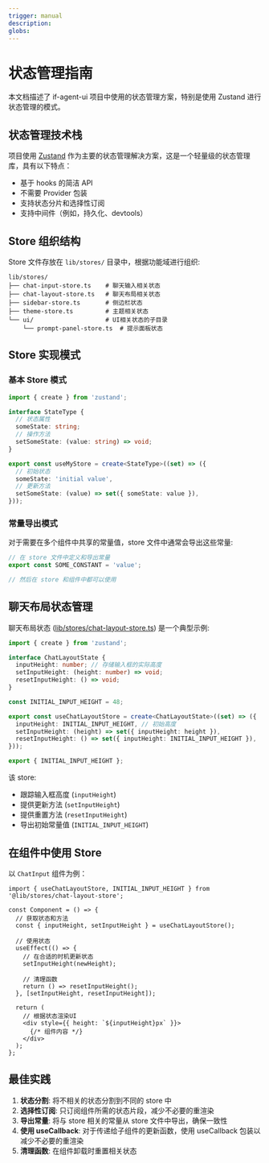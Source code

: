 ```yaml
---
trigger: manual
description:
globs:
---
```

# 状态管理指南

本文档描述了 if-agent-ui 项目中使用的状态管理方案，特别是使用 Zustand 进行状态管理的模式。

## 状态管理技术栈

项目使用 [Zustand](https://github.com/pmndrs/zustand) 作为主要的状态管理解决方案，这是一个轻量级的状态管理库，具有以下特点：

- 基于 hooks 的简洁 API
- 不需要 Provider 包装
- 支持状态分片和选择性订阅
- 支持中间件（例如，持久化、devtools）

## Store 组织结构

Store 文件存放在 `lib/stores/` 目录中，根据功能域进行组织:

```
lib/stores/
├── chat-input-store.ts    # 聊天输入相关状态
├── chat-layout-store.ts   # 聊天布局相关状态
├── sidebar-store.ts       # 侧边栏状态
├── theme-store.ts         # 主题相关状态
└── ui/                    # UI相关状态的子目录
    └── prompt-panel-store.ts  # 提示面板状态
```

## Store 实现模式

### 基本 Store 模式

```typescript
import { create } from 'zustand';

interface StateType {
  // 状态属性
  someState: string;
  // 操作方法
  setSomeState: (value: string) => void;
}

export const useMyStore = create<StateType>((set) => ({
  // 初始状态
  someState: 'initial value',
  // 更新方法
  setSomeState: (value) => set({ someState: value }),
}));
```

### 常量导出模式

对于需要在多个组件中共享的常量值，store 文件中通常会导出这些常量:

```typescript
// 在 store 文件中定义和导出常量
export const SOME_CONSTANT = 'value';

// 然后在 store 和组件中都可以使用
```

## 聊天布局状态管理

聊天布局状态 ([lib/stores/chat-layout-store.ts](mdc:lib/stores/chat-layout-store.ts)) 是一个典型示例:

```typescript
import { create } from 'zustand';

interface ChatLayoutState {
  inputHeight: number; // 存储输入框的实际高度
  setInputHeight: (height: number) => void;
  resetInputHeight: () => void;
}

const INITIAL_INPUT_HEIGHT = 48; 

export const useChatLayoutStore = create<ChatLayoutState>((set) => ({
  inputHeight: INITIAL_INPUT_HEIGHT, // 初始高度
  setInputHeight: (height) => set({ inputHeight: height }),
  resetInputHeight: () => set({ inputHeight: INITIAL_INPUT_HEIGHT }),
}));

export { INITIAL_INPUT_HEIGHT };
```

该 store:
- 跟踪输入框高度 (`inputHeight`)
- 提供更新方法 (`setInputHeight`)
- 提供重置方法 (`resetInputHeight`)
- 导出初始常量值 (`INITIAL_INPUT_HEIGHT`)

## 在组件中使用 Store

以 `ChatInput` 组件为例：

```tsx
import { useChatLayoutStore, INITIAL_INPUT_HEIGHT } from '@lib/stores/chat-layout-store';

const Component = () => {
  // 获取状态和方法
  const { inputHeight, setInputHeight } = useChatLayoutStore();
  
  // 使用状态
  useEffect(() => {
    // 在合适的时机更新状态
    setInputHeight(newHeight);
    
    // 清理函数
    return () => resetInputHeight();
  }, [setInputHeight, resetInputHeight]);
  
  return (
    // 根据状态渲染UI
    <div style={{ height: `${inputHeight}px` }}>
      {/* 组件内容 */}
    </div>
  );
};
```

## 最佳实践

1. **状态分割**: 将不相关的状态分割到不同的 store 中
2. **选择性订阅**: 只订阅组件所需的状态片段，减少不必要的重渲染
3. **导出常量**: 将与 store 相关的常量从 store 文件中导出，确保一致性
4. **使用 useCallback**: 对于传递给子组件的更新函数，使用 useCallback 包装以减少不必要的重渲染
5. **清理函数**: 在组件卸载时重置相关状态
